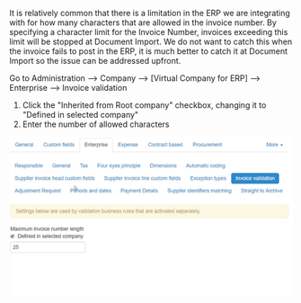 It is relatively common that there is a limitation in the ERP we are integrating with for how many characters that are allowed in the invoice number. By specifying a character limit for the Invoice Number, invoices exceeding this limit will be stopped at Document Import. We do not want to catch this when the invoice fails to post in the ERP, it is much better to catch it at Document Import so the issue can be addressed upfront. 

Go to Administration --> Company --> [Virtual Company for ERP] --> Enterprise --> Invoice validation

1. Click the "Inherited from Root company"  checkbox, changing it to "Defined in selected company"
2. Enter the number of allowed characters

![](../../images/set_invoice_no_len.png)

